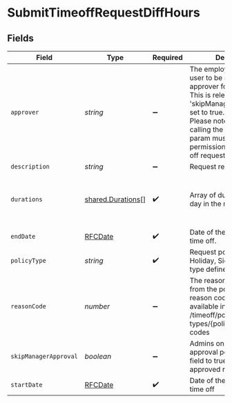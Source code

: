 # SubmitTimeoffRequestDiffHours


## Fields

| Field                                                                                                                                                                                                                                            | Type                                                                                                                                                                                                                                             | Required                                                                                                                                                                                                                                         | Description                                                                                                                                                                                                                                      | Example                                                                                                                                                                                                                                          |
| ------------------------------------------------------------------------------------------------------------------------------------------------------------------------------------------------------------------------------------------------ | ------------------------------------------------------------------------------------------------------------------------------------------------------------------------------------------------------------------------------------------------ | ------------------------------------------------------------------------------------------------------------------------------------------------------------------------------------------------------------------------------------------------ | ------------------------------------------------------------------------------------------------------------------------------------------------------------------------------------------------------------------------------------------------ | ------------------------------------------------------------------------------------------------------------------------------------------------------------------------------------------------------------------------------------------------ |
| `approver`                                                                                                                                                                                                                                       | *string*                                                                                                                                                                                                                                         | :heavy_minus_sign:                                                                                                                                                                                                                               | The employee ID of the user to be set as the approver for this request. This is relevant if 'skipManagerApproval' is set to true.<br>Please note that the user calling the API with this param must have permission to import time off requests. | 3452152476387906847                                                                                                                                                                                                                              |
| `description`                                                                                                                                                                                                                                    | *string*                                                                                                                                                                                                                                         | :heavy_minus_sign:                                                                                                                                                                                                                               | Request reason.                                                                                                                                                                                                                                  | Vacation                                                                                                                                                                                                                                         |
| `durations`                                                                                                                                                                                                                                      | [shared.Durations](../../../sdk/models/shared/durations.md)[]                                                                                                                                                                                    | :heavy_check_mark:                                                                                                                                                                                                                               | Array of durations for each day in the request.                                                                                                                                                                                                  | [{"date":"2024-01-03","hours":0,"minutes":15},{"date":"2024-01-04","hours":0,"minutes":0},{"date":"2024-01-05","hours":2,"minutes":45}]                                                                                                          |
| `endDate`                                                                                                                                                                                                                                        | [RFCDate](../../../types/rfcdate.md)                                                                                                                                                                                                             | :heavy_check_mark:                                                                                                                                                                                                                               | Date of the last day of the time off.                                                                                                                                                                                                            | 2024-01-05                                                                                                                                                                                                                                       |
| `policyType`                                                                                                                                                                                                                                     | *string*                                                                                                                                                                                                                                         | :heavy_check_mark:                                                                                                                                                                                                                               | Request policy type, e.g. Holiday, Sick or any custom type defined.                                                                                                                                                                              | Holiday                                                                                                                                                                                                                                          |
| `reasonCode`                                                                                                                                                                                                                                     | *number*                                                                                                                                                                                                                                         | :heavy_minus_sign:                                                                                                                                                                                                                               | The reason code ID taken from the policy type's reason codes list. The list is available in GET /timeoff/policy-types/{policyType}/reason-codes                                                                                                  | 3000                                                                                                                                                                                                                                             |
| `skipManagerApproval`                                                                                                                                                                                                                            | *boolean*                                                                                                                                                                                                                                        | :heavy_minus_sign:                                                                                                                                                                                                                               | Admins only can skip the approval policy. Setting this field to true will create an approved request.                                                                                                                                            | false                                                                                                                                                                                                                                            |
| `startDate`                                                                                                                                                                                                                                      | [RFCDate](../../../types/rfcdate.md)                                                                                                                                                                                                             | :heavy_check_mark:                                                                                                                                                                                                                               | Date of the first day of the time off                                                                                                                                                                                                            | 2024-01-03                                                                                                                                                                                                                                       |
